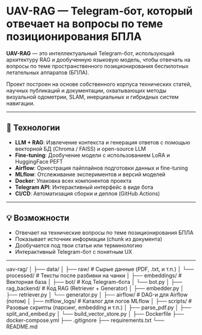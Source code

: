 # UAV-RAG — Telegram-бoт, который отвечает на вопросы по теме позиционирования БПЛА

**UAV-RAG** — это интеллектуальный Telegram-бот, использующий архитектуру RAG и дообученную языковую модель, чтобы отвечать на вопросы по теме пространственного позиционирования беспилотных летательных аппаратов (БПЛА).

Проект построен на основе собственного корпуса технических статей, научных публикаций и документации, охватывающих методы визуальной одометрии, SLAM, инерциальных и гибридных систем навигации.

---

## 🔧 Технологии

- **LLM + RAG**: Извлечение контекста и генерация ответов с помощью векторной БД (Chroma / FAISS) и open-source LLM
- **Fine-tuning**: Дообучение модели с использованием LoRA и HuggingFace PEFT
- **Airflow**: Оркестрация пайплайнов подготовки данных и fine-tuning
- **MLflow**: Отслеживание экспериментов и версий моделей
- **Docker**: Упаковка всех компонентов проекта
- **Telegram API**: Интерактивный интерфейс в виде бота
- **CI/CD**: Автоматизация сборки и деплоя (GitHub Actions)

---

## 💡 Возможности

- Отвечает на технические вопросы по теме позиционирования БПЛА
- Показывает источник информации (chunk из документа)
- Дообучается под твои статьи или терминологию
- Интерактивный Telegram-бот с понятным UX

---

uav-rag/
│
├── data/
│   ├── raw/                # Сырые данные (PDF, .txt, и т.п.)
│   └── processed/          # Тексты после разбивки на чанки
│
├── embeddings/             # Векторная база 
│
├── bot/                    # Код Telegram-бота
│   └── bot.py
│
├── rag_backend/            # Код RAG (Retriever + Generator)
│   ├── embedder.py
│   ├── retriever.py
│   └── generator.py
│
├── airflow/                # DAG-и для Airflow (потом)
│
├── mlflow_logs/            # Каталог для логов MLflow
│
├── scripts/                # Разовые скрипты (парсинг, embedding и т.п.)
│   ├── parse_pdf.py
│   ├── split_and_embed.py
│   └── build_vector_store.py
│
├── Dockerfile
├── docker-compose.yml
├── .gitignore
├── requirements.txt
└── README.md   
